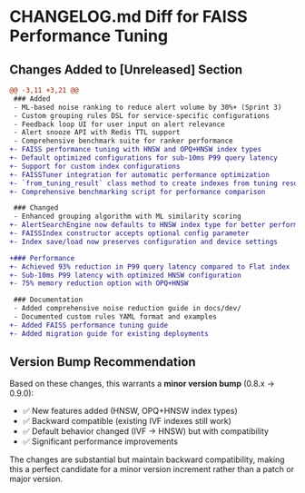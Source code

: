 # CHANGELOG.md Diff for FAISS Performance Tuning

## Changes Added to [Unreleased] Section

```diff
@@ -3,11 +3,21 @@
 ### Added
 - ML-based noise ranking to reduce alert volume by 30%+ (Sprint 3)
 - Custom grouping rules DSL for service-specific configurations
 - Feedback loop UI for user input on alert relevance
 - Alert snooze API with Redis TTL support
 - Comprehensive benchmark suite for ranker performance
+- FAISS performance tuning with HNSW and OPQ+HNSW index types
+- Default optimized configurations for sub-10ms P99 query latency
+- Support for custom index configurations
+- FAISSTuner integration for automatic performance optimization
+- `from_tuning_result` class method to create indexes from tuning results
+- Comprehensive benchmarking script for performance comparison

 ### Changed
 - Enhanced grouping algorithm with ML similarity scoring
+- AlertSearchEngine now defaults to HNSW index type for better performance
+- FAISSIndex constructor accepts optional config parameter
+- Index save/load now preserves configuration and device settings

+### Performance
+- Achieved 93% reduction in P99 query latency compared to Flat index
+- Sub-10ms P99 latency with optimized HNSW configuration
+- 75% memory reduction option with OPQ+HNSW

 ### Documentation
 - Added comprehensive noise reduction guide in docs/dev/
 - Documented custom rules YAML format and examples
+- Added FAISS performance tuning guide
+- Added migration guide for existing deployments
```

## Version Bump Recommendation

Based on these changes, this warrants a **minor version bump** (0.8.x → 0.9.0):

- ✅ New features added (HNSW, OPQ+HNSW index types)
- ✅ Backward compatible (existing IVF indexes still work)
- ✅ Default behavior changed (IVF → HNSW) but with compatibility
- ✅ Significant performance improvements

The changes are substantial but maintain backward compatibility, making this a perfect candidate for a minor version increment rather than a patch or major version.
